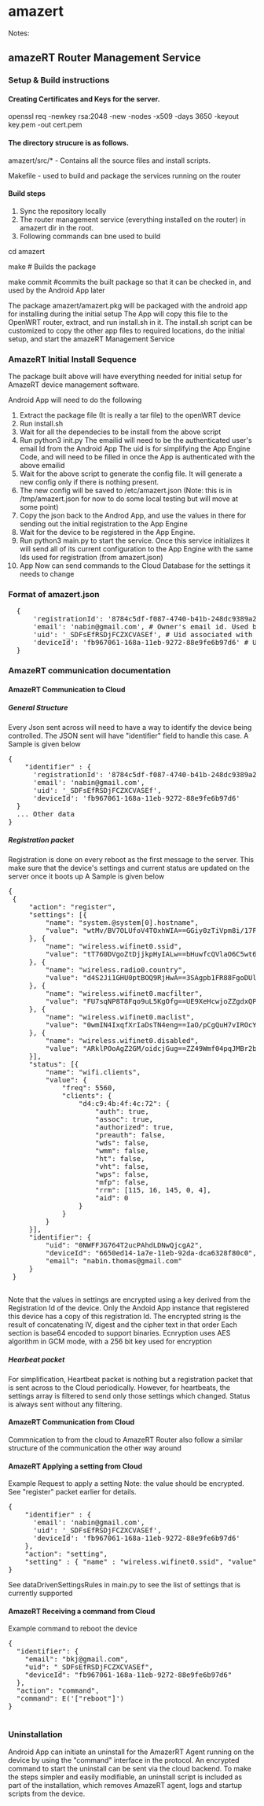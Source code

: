 # amazert 


Notes: 
## amazeRT Router Management Service
### Setup & Build instructions 
#### Creating Certificates and Keys for the server. 
openssl req -newkey rsa:2048 -new -nodes -x509 -days 3650 -keyout key.pem -out cert.pem

#### The directory strucure is as follows.
amazert/src/* - Contains all the source files and install scripts. 

Makefile - used to build and package the services running on the router

#### Build steps

1. Sync the repository locally 
2. The router management service (everything installed on the router) in amazert dir in the root. 
3. Following commands can bne used to build 

cd amazert

make # Builds the package

make commit #commits the built package so that it can be checked in, and used by the Android App later

The package amazert/amazert.pkg will be packaged with the android app for installing during the initial setup
The App will copy this file to the OpenWRT router, extract, and run install.sh in it. The install.sh script can be customized to copy the other app files to required locations, do the initial setup, and start the amazeRT Management Service


### AmazeRT Initial Install Sequence
The package built above will have everything needed for initial setup for AmazeRT device management software.

Android App will need to do the following
1. Extract the package file (It is really a tar file) to the openWRT device
2. Run install.sh
3. Wait for all the dependecies to be install from the above script
4. Run python3 init.py <emailId> <uid>
    The emailid will need to be the authenticated user's email Id from the Android App
    The uid is for simplifying the App Engine Code, and will need to be filled in once the App is authenticated with the above emailid
5. Wait for the above script to generate the config file. It will generate a new config only if there is nothing present.
6. The new config will be saved to /etc/amazert.json (Note: this is in /tmp/amazert.json for now to do some local testing but will move at some point)
7. Copy the json back to the Androd App, and use the values in there for sending out the initial registration to the App Engine
8. Wait for the device to be registered in the App Engine.
9. Run python3 main.py to start the service. Once this service initializes it will send all of its current configuration to the App Engine with the same Ids used for registration (from amazert.json)
10. App Now can send commands to the Cloud Database for the settings it needs to change

### Format of amazert.json
<pre>
  {
      'registrationId': '8784c5df-f087-4740-b41b-248dc9389a2f',  # Id unique to this registration. This is kind of a secret password to be used. This may be used in future to encrypt secure data so that it is not visible for the AmazeRT App Engine. This value is shared with the AmazeRT Android App during initial setup
      'email': 'nabin@gmail.com', # Owner's email id. Used by App Engine to find the device and to validate Android App's authentication state
      'uid': '_SDFsEfRSDjFCZXCVASEf', # Uid associated with this email, used for simplificaiton of database access at the server
      'deviceId': 'fb967061-168a-11eb-9272-88e9fe6b97d6' # Unique, secret Id for the device. All communication jsons will have this uuid as part of the json
  }
</pre>

### AmazeRT communication documentation
#### AmazeRT Communication to Cloud
##### General Structure
Every Json sent across will need to have a way to identify the device being controlled. 
The JSON sent will have "identifier" field to handle this case. 
A Sample is given below
<pre>
{
    "identifier" : {
      'registrationId': '8784c5df-f087-4740-b41b-248dc9389a2f', 
      'email': 'nabin@gmail.com', 
      'uid': '_SDFsEfRSDjFCZXCVASEf',
      'deviceId': 'fb967061-168a-11eb-9272-88e9fe6b97d6'
  }
  ... Other data
}
</pre>
##### Registration packet
Registration is done on every reboot as the first message to the server.
This make sure that the device's settings and current status are updated on the server once it boots up
A Sample is given below
<pre>
{
 {
     "action": "register",
     "settings": [{
         "name": "system.@system[0].hostname",
         "value": "wtMv/BV7OLUfoV4TOxhWIA==GGiy0zTiVpm8i/17FrDCQA==4iFV4CAHasg="
     }, {
         "name": "wireless.wifinet0.ssid",
         "value": "tT760DVgoZtDjjkpHyIALw==bHuwfcQVlaO6C5wt6Udw4w==Q8pD3w=="
     }, {
         "name": "wireless.radio0.country",
         "value": "d4S2Ji1GHU0ptBOQ9RjHwA==3SAgpb1FR88FgoDUlVAI3w==hZA="
     }, {
         "name": "wireless.wifinet0.macfilter",
         "value": "FU7sqNP8T8Fqo9uL5KgOfg==UE9XeHcwjoZZgdxQPPg+JQ==+39aWhf9aA=="
     }, {
         "name": "wireless.wifinet0.maclist",
         "value": "0wmIN4IxqfXrIaDsTN4eng==IaO/pCgQuH7vIROcYt32Dw=="
     }, {
         "name": "wireless.wifinet0.disabled",
         "value": "ARklPOoAgZ2GM/oidcjGug==ZZ49Wmf04pqJMBr2b0hSOQ==/A=="
     }],
     "status": [{
         "name": "wifi.clients",
         "value": {
             "freq": 5560,
             "clients": {
                 "d4:c9:4b:4f:4c:72": {
                     "auth": true,
                     "assoc": true,
                     "authorized": true,
                     "preauth": false,
                     "wds": false,
                     "wmm": false,
                     "ht": false,
                     "vht": false,
                     "wps": false,
                     "mfp": false,
                     "rrm": [115, 16, 145, 0, 4],
                     "aid": 0
                 }
             }
         }
     }],
     "identifier": {
         "uid": "0NWFFJG764T2ucPAhdLDNwQjcgA2",
         "deviceId": "6650ed14-1a7e-11eb-92da-dca6328f80c0",
         "email": "nabin.thomas@gmail.com"
     }
 }
 
</pre>

Note that the values in settings are encrypted using a key derived from the Registration Id of the 
device. Only the Andoid App instance that registered this device has a copy of this registration Id. 
The encrypted string is the result of concatenating IV, digest and the cipher text in that order
Each section is base64 encoded to support binaries. Ecnryption uses AES algorithm in GCM mode, with a 256 bit key used for encryption
##### Hearbeat packet
For simplification, Heartbeat packet is nothing but a registration packet that is sent across to the Cloud periodically.
However, for heartbeats, the settings array is filtered to send only those settings which changed. Status is always sent 
without any filtering.

#### AmazeRT Communication from Cloud
Commnication to from the cloud to AmazeRT Router also follow a similar structure of the communication the other way around

#### AmazeRT Applying a setting from Cloud
Example Request to apply a setting
Note: the value should be encrypted. See "register" packet earlier for details.
<pre>
{
    "identifier" : {
      'email': 'nabin@gmail.com', 
      'uid': '_SDFsEfRSDjFCZXCVASEf',
      'deviceId': 'fb967061-168a-11eb-9272-88e9fe6b97d6'
    },
    "action": "setting",
    "setting" : { "name" : "wireless.wifinet0.ssid", "value" : "PiWRT" }
}
</pre>
See dataDrivenSettingsRules in main.py to see the list of settings 
that is currently supported
#### AmazeRT Receiving a command from Cloud
Example command to reboot the device
<pre>
{
  "identifier": {
    "email": "bkj@gmail.com",
    "uid": "_SDFsEfRSDjFCZXCVASEf",
    "deviceId": "fb967061-168a-11eb-9272-88e9fe6b97d6"
  },
  "action": "command",
  "command": E('["reboot"]')
}

</pre>

### Uninstallation 
Android App can initiate an uninstall for the AmazerRT Agent running on the device by using the "command" interface in the protocol. 
An encrypted command to start the uninstall can be sent via the cloud backend. To make the steps simpler and easily modifiable, an uninstall script is included as part of the installation, which removes AmazeRT agent, logs and startup scripts from the device.


